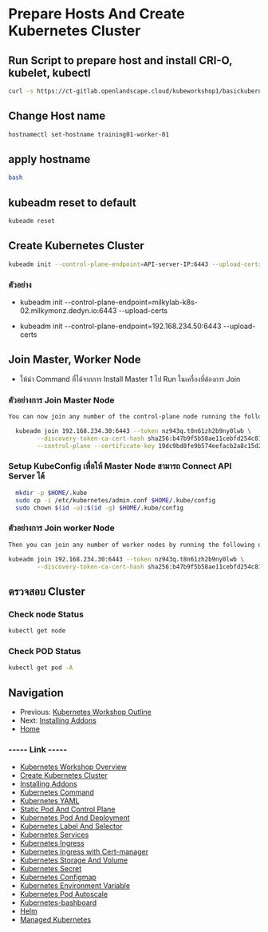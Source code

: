 # Prepare Hosts And Create Kubernetes Cluster



## Run Script to prepare host and install CRI-O, kubelet, kubectl

```bash
curl -s https://ct-gitlab.openlandscape.cloud/kubeworkshop1/basickubernetes-workshop-v1/-/raw/main/kubernetes-workshop/00-node-crio-prepare-ubuntu22-for-k8s1.29.1.sh | bash
```
## Change Host name 

```bash
hostnamectl set-hostname training01-worker-01
```

## apply hostname 

```bash
bash
```

## kubeadm reset to default 

```bash
kubeadm reset
```

## Create Kubernetes Cluster

```bash
kubeadm init --control-plane-endpoint=API-server-IP:6443 --upload-certs
```

### ตัวอย่าง 

* kubeadm init --control-plane-endpoint=milkylab-k8s-02.milkymonz.dedyn.io:6443 --upload-certs

* kubeadm init --control-plane-endpoint=192.168.234.50:6443 --upload-certs

## Join Master, Worker Node

* ให้นำ Command ที่ได้จากการ Install Master 1 ไป Run ในเครื่องที่ต้องการ Join

### ตัวอย่างการ Join Master Node 

```bash
You can now join any number of the control-plane node running the following command on each as root:

  kubeadm join 192.168.234.30:6443 --token nz943q.t8n61zh2b9ny0lwb \
        --discovery-token-ca-cert-hash sha256:b47b9f5b58ae11cebfd254c81048cff8f92b6fabfb5e189002b4334fe644334a \
        --control-plane --certificate-key 19dc9bd8fe9b574eefacb2a8c15d2b3dc278df9d181d041f0db6267f5cb1d47e
```

### Setup KubeConfig เพื่อให้ Master Node สามารถ Connect API Server ได้ 

```bash 
  mkdir -p $HOME/.kube
  sudo cp -i /etc/kubernetes/admin.conf $HOME/.kube/config
  sudo chown $(id -u):$(id -g) $HOME/.kube/config
```

### ตัวอย่างการ Join worker Node

```bash
Then you can join any number of worker nodes by running the following on each as root:

kubeadm join 192.168.234.30:6443 --token nz943q.t8n61zh2b9ny0lwb \
        --discovery-token-ca-cert-hash sha256:b47b9f5b58ae11cebfd254c81048cff8f92b6fabfb5e189002b4334fe644334a
```

## ตรวจสอบ Cluster 

### Check node Status 

```bash
kubectl get node
```

### Check POD Status 

```bash
kubectl get pod -A
```

## Navigation

* Previous: [Kubernetes Workshop Outline](/doc/kubernetes/00-kubernetes-workshop.md)
* Next: [Installing Addons](/doc/kubernetes/02-installing-addons.md)
* [Home](/README.md)

### ----- Link -----
* [Kubernetes Workshop Overview](/doc/kubernetes/00-kubernetes-workshop.md)
* [Create Kubernetes Cluster](/doc/kubernetes/01-create-k8s-cluster.md)
* [Installing Addons](/doc/kubernetes/02-installing-addons.md)
* [Kubernetes Command](/doc/kubernetes/03-kube-command.md)
* [Kubernetes YAML](/doc/kubernetes/04-kube-yaml.md)
* [Static Pod And Control Plane](/doc/kubernetes/05-static-pod-and-kube-controlplane.md)
* [Kubernetes Pod And Deployment](/doc/kubernetes/06-kube-pod-deployment.md)
* [Kubernetes Label And Selector](/doc/kubernetes/07-label-selector.md)
* [Kubernetes Services](/doc/kubernetes/08-kubernetes-service.md)
* [Kubernetes Ingress](/doc/kubernetes/09-kubernetes-ingress.md)
* [Kubernetes Ingress with Cert-manager](/doc/kubernetes/10-kubernetes-cert-manager.md)
* [Kubernetes Storage And Volume](/doc/kubernetes/11-kubernetes-storage-volume.md)
* [Kubernetes Secret](/doc/kubernetes/12-kubernetes-secret.md)
* [Kubernetes Configmap](/doc/kubernetes/13-kubernetes-configmap.md)
* [Kubernetes Environment Variable](/doc/kubernetes/14-kubernetes-env-variable.md)
* [Kubernetes Pod Autoscale](/doc/kubernetes/15-kubernetes-pod-autoscale.md)
* [Kubernetes-bashboard](/doc/kubernetes/16-kubernetes-dashboard.md)
* [Helm](/doc/kubernetes/17-helm.md)
* [Managed Kubernetes](/doc/kubernetes/18-managed-kubernetes.md)
